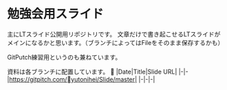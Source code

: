 # 勉強会用スライド

主にLTスライド公開用リポジトリです。
文章だけで書き起こせるLTスライドがメインになるかと思います。（ブランチによってはFileをそのまま保存するかも）

GitPutch練習用というのも兼ねています。

資料は各ブランチに配置しています。
[](
    ![alt](assets/image_name.png)
)
|Date|Title|Slide URL|
|-|-|https://gitpitch.com/yutonihei/Slide/master|
|-|-|-|